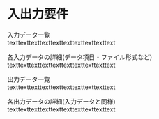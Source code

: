 # 入出力要件

入力データ一覧<br>
texttexttexttexttexttexttexttexttexttext

各入力データの詳細(データ項目・ファイル形式など)<br>
texttexttexttexttexttexttexttexttexttext

出力データ一覧<br>
texttexttexttexttexttexttexttexttexttext

各出力データの詳細(入力データと同様)<br>
texttexttexttexttexttexttexttexttexttext
